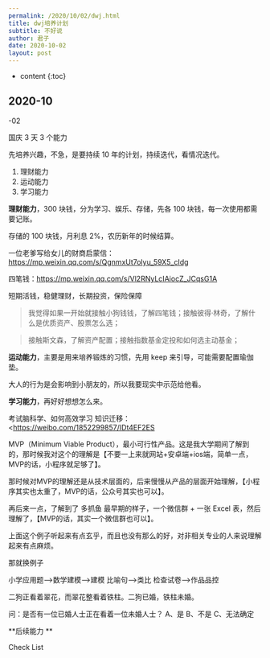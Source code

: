 ```yaml
---
permalink: /2020/10/02/dwj.html
title: dwj培养计划
subtitle: 不好说
author: 君子
date: 2020-10-02
layout: post
---
```

* content
{:toc}

## 2020-10-02

国庆 3 天
3 个能力

先培养兴趣，不急，是要持续 10 年的计划，持续迭代，看情况迭代。

1. 理财能力
2. 运动能力
3. 学习能力

**理财能力**，300 块钱，分为学习、娱乐、存储，先各 100 块钱，每一次使用都需要记账。

存储的 100 块钱，月利息 2%，农历新年的时候结算。

一位老爹写给女儿的财商启蒙信：https://mp.weixin.qq.com/s/QgnmxUt7olyu_59X5_cIdg

四笔钱：https://mp.weixin.qq.com/s/Vl2RNyLcIAiocZ_JCqsG1A

短期活钱，稳健理财，长期投资，保险保障

>我觉得如果一开始就接触小狗钱钱，了解四笔钱；接触彼得·林奇，了解什么是优质资产、股票怎么选；

>接触斯文森，了解资产配置；接触指数基金定投和如何选主动基金；



**运动能力**，主要是用来培养锻炼的习惯，先用 keep 来引导，可能需要配置瑜伽垫。

大人的行为是会影响到小朋友的，所以我要现实中示范给他看。

**学习能力**，再好好想想怎么来。

考试脑科学、如何高效学习
知识迁移： <https://weibo.com/1852299857/IDt4EF2ES>

MVP（Minimum Viable Product），最小可行性产品。这是我大学期间了解到的，那时候我对这个的理解是【不要一上来就网站+安卓端+ios端，简单一点，MVP的话，小程序就足够了】。

那时候对MVP的理解还是从技术层面的，后来慢慢从产品的层面开始理解，【小程序其实也太重了，MVP的话，公众号其实也可以】。

再后来一点，了解到了 多抓鱼 最早期的样子，一个微信群 + 一张 Excel 表，然后理解了，【MVP的话，其实一个微信群也可以】。

上面这个例子听起来有点玄乎，而且也没有那么的好，对非相关专业的人来说理解起来有点麻烦。

那就换例子

小学应用题-->数学建模-->建模
比喻句-->类比
检查试卷-->作品品控


二狗正看着翠花，而翠花整看着铁柱。二狗已婚，铁柱未婚。

问：是否有一位已婚人士正在看着一位未婚人士？
A、是
B、不是
C、无法确定

**后续能力**

Check List